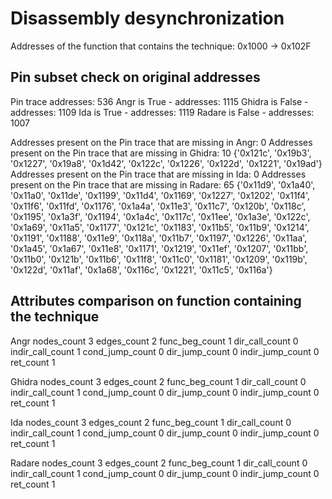 # Disassembly desynchronization

Addresses of the function that contains the technique: 0x1000 -> 0x102F

## Pin subset check on original addresses


Pin trace addresses: 536
Angr is True - addresses: 1115
Ghidra is False - addresses: 1109
Ida is True - addresses: 1119
Radare is False - addresses: 1007


Addresses present on the Pin trace that are missing in Angr: 0
Addresses present on the Pin trace that are missing in Ghidra: 10
{'0x121c', '0x19b3', '0x1227', '0x19a8', '0x1d42', '0x122c', '0x1226', '0x122d', '0x1221', '0x19ad'}
Addresses present on the Pin trace that are missing in Ida: 0
Addresses present on the Pin trace that are missing in Radare: 65
{'0x11d9', '0x1a40', '0x11a0', '0x11de', '0x1199', '0x11d4', '0x1169', '0x1227', '0x1202', '0x11f4', '0x11f6', '0x11fd', '0x1176', '0x1a4a', '0x11e3', '0x11c7', '0x120b', '0x118c', '0x1195', '0x1a3f', '0x1194', '0x1a4c', '0x117c', '0x11ee', '0x1a3e', '0x122c', '0x1a69', '0x11a5', '0x1177', '0x121c', '0x1183', '0x11b5', '0x11b9', '0x1214', '0x1191', '0x1188', '0x11e9', '0x118a', '0x11b7', '0x1197', '0x1226', '0x11aa', '0x1a45', '0x1a67', '0x11e8', '0x1171', '0x1219', '0x11ef', '0x1207', '0x11bb', '0x11b0', '0x121b', '0x11b6', '0x11f8', '0x11c0', '0x1181', '0x1209', '0x119b', '0x122d', '0x11af', '0x1a68', '0x116c', '0x1221', '0x11c5', '0x116a'}


## Attributes comparison on function containing the technique


Angr
nodes_count 3
edges_count 2
func_beg_count 1
dir_call_count 0
indir_call_count 1
cond_jump_count 0
dir_jump_count 0
indir_jump_count 0
ret_count 1

Ghidra
nodes_count 3
edges_count 2
func_beg_count 1
dir_call_count 0
indir_call_count 1
cond_jump_count 0
dir_jump_count 0
indir_jump_count 0
ret_count 1

Ida
nodes_count 3
edges_count 2
func_beg_count 1
dir_call_count 0
indir_call_count 1
cond_jump_count 0
dir_jump_count 0
indir_jump_count 0
ret_count 1

Radare
nodes_count 3
edges_count 2
func_beg_count 1
dir_call_count 0
indir_call_count 1
cond_jump_count 0
dir_jump_count 0
indir_jump_count 0
ret_count 1
